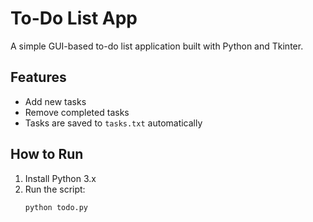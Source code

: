 # To-Do List App  

A simple GUI-based to-do list application built with Python and Tkinter.  

## Features  
- Add new tasks  
- Remove completed tasks  
- Tasks are saved to `tasks.txt` automatically  

## How to Run  
1. Install Python 3.x  
2. Run the script:  
   ```bash  
   python todo.py  